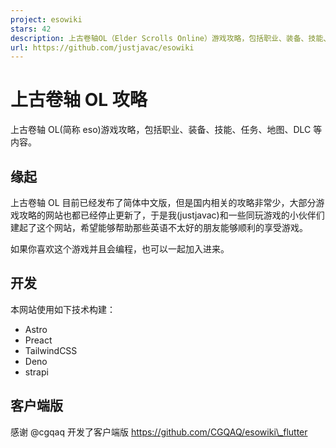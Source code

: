 ```yaml
---
project: esowiki
stars: 42
description: 上古卷轴OL（Elder Scrolls Online）游戏攻略，包括职业、装备、技能、副本、任务、地图、资料片等内容
url: https://github.com/justjavac/esowiki
---
```


上古卷轴 OL 攻略
==========

上古卷轴 OL(简称 eso)游戏攻略，包括职业、装备、技能、任务、地图、DLC 等内容。

缘起
--

上古卷轴 OL 目前已经发布了简体中文版，但是国内相关的攻略非常少，大部分游戏攻略的网站也都已经停止更新了，于是我(justjavac)和一些同玩游戏的小伙伴们建起了这个网站，希望能够帮助那些英语不太好的朋友能够顺利的享受游戏。

如果你喜欢这个游戏并且会编程，也可以一起加入进来。

开发
--

本网站使用如下技术构建：

-   Astro
-   Preact
-   TailwindCSS
-   Deno
-   strapi

客户端版
----

感谢 @cgqaq 开发了客户端版 https://github.com/CGQAQ/esowiki\_flutter

